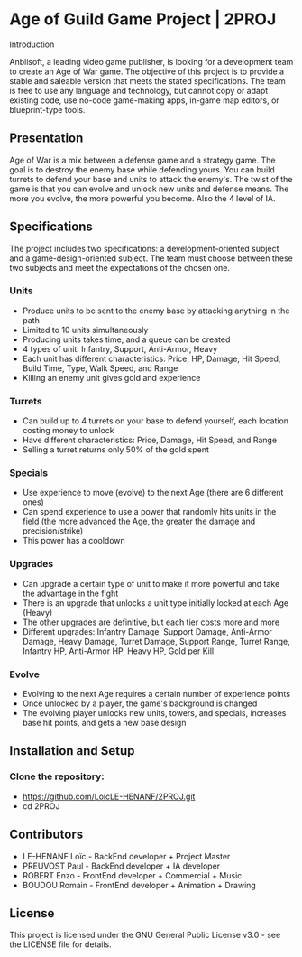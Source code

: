 # Age of Guild Game Project | 2PROJ
Introduction

Anblisoft, a leading video game publisher, is looking for a development team to create an Age of War game. The objective of this project is to provide a stable and saleable version that meets the stated specifications. The team is free to use any language and technology, but cannot copy or adapt existing code, use no-code game-making apps, in-game map editors, or blueprint-type tools.

## Presentation

Age of War is a mix between a defense game and a strategy game. The goal is to destroy the enemy base while defending yours. You can build turrets to defend your base and units to attack the enemy's. The twist of the game is that you can evolve and unlock new units and defense means. The more you evolve, the more powerful you become. Also the 4 level of IA.

## Specifications

The project includes two specifications: a development-oriented subject and a game-design-oriented subject. The team must choose between these two subjects and meet the expectations of the chosen one.

### Units

- Produce units to be sent to the enemy base by attacking anything in the path
- Limited to 10 units simultaneously
- Producing units takes time, and a queue can be created
- 4 types of unit: Infantry, Support, Anti-Armor, Heavy
- Each unit has different characteristics: Price, HP, Damage, Hit Speed, Build Time, Type, Walk Speed, and Range
- Killing an enemy unit gives gold and experience

### Turrets

- Can build up to 4 turrets on your base to defend yourself, each location costing money to unlock
- Have different characteristics: Price, Damage, Hit Speed, and Range
- Selling a turret returns only 50% of the gold spent

### Specials

- Use experience to move (evolve) to the next Age (there are 6 different ones)
- Can spend experience to use a power that randomly hits units in the field (the more advanced the Age, the greater the damage and precision/strike)
- This power has a cooldown

### Upgrades

- Can upgrade a certain type of unit to make it more powerful and take the advantage in the fight
- There is an upgrade that unlocks a unit type initially locked at each Age (Heavy)
- The other upgrades are definitive, but each tier costs more and more
- Different upgrades: Infantry Damage, Support Damage, Anti-Armor Damage, Heavy Damage, Turret Damage, Support Range, Turret Range, Infantry HP, Anti-Armor HP, Heavy HP, Gold per Kill

### Evolve

- Evolving to the next Age requires a certain number of experience points
- Once unlocked by a player, the game's background is changed
- The evolving player unlocks new units, towers, and specials, increases base hit points, and gets a new base design


## Installation and Setup

### Clone the repository:

- https://github.com/LoicLE-HENANF/2PROJ.git
- cd 2PROJ

## Contributors

- LE-HENANF Loïc - BackEnd developer + Project Master
- PREUVOST Paul - BackEnd developer + IA developer
- ROBERT Enzo - FrontEnd developer + Commercial + Music
- BOUDOU Romain - FrontEnd developer + Animation + Drawing

## License

This project is licensed under the GNU General Public License v3.0 - see the LICENSE file for details.
